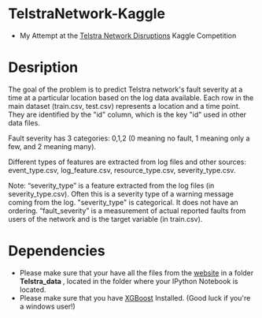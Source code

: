 # TelstraNetwork-Kaggle

* My Attempt at the [Telstra Network Disruptions](https://www.kaggle.com/c/telstra-recruiting-network) Kaggle Competition 

# Desription 
The goal of the problem is to predict Telstra network's fault severity at a time at a particular location based on the log data available. Each row in the main dataset (train.csv, test.csv) represents a location and a time point. They are identified by the "id" column, which is the key "id" used in other data files. 

Fault severity has 3 categories: 0,1,2 (0 meaning no fault, 1 meaning only a few, and 2 meaning many). 

Different types of features are extracted from log files and other sources: event_type.csv, log_feature.csv, resource_type.csv, severity_type.csv. 

Note: “severity_type” is a feature extracted from the log files (in severity_type.csv). Often this is a severity type of a warning message coming from the log. "severity_type" is categorical. It does not have an ordering. “fault_severity” is a measurement of actual reported faults from users of the network and is the target variable (in train.csv).

# Dependencies
* Please make sure that your have all the files from the [website](https://www.kaggle.com/c/telstra-recruiting-network/data) in a folder <b>Telstra_data </b>, located in the folder where your IPython Notebook is located.
* Please make sure that you have [XGBoost](http://xgboost.readthedocs.org/en/latest/#) Installed. (Good luck if you're a windows user!)
